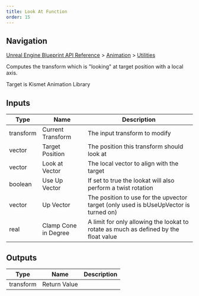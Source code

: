 ```yaml
---
title: Look At Function
order: 15
---
```

## Navigation

[Unreal Engine Blueprint API Reference](https://dev.epicgames.com/documentation/en-us/unreal-engine/BlueprintAPI) > [Animation](https://dev.epicgames.com/documentation/en-us/unreal-engine/BlueprintAPI/Animation) > [Utilities](https://dev.epicgames.com/documentation/en-us/unreal-engine/BlueprintAPI/Animation/Utilities)

Computes the transform which is "looking" at target position with a local axis.

Target is Kismet Animation Library

## Inputs

| Type | Name | Description |
| --- | --- | --- |
| transform | Current Transform | The input transform to modify |
| vector | Target Position | The position this transform should look at |
| vector | Look at Vector | The local vector to align with the target |
| boolean | Use Up Vector | If set to true the lookat will also perform a twist rotation |
| vector | Up Vector | The position to use for the upvector target (only used is bUseUpVector is turned on) |
| real | Clamp Cone in Degree | A limit for only allowing the lookat to rotate as much as defined by the float value |

## Outputs

| Type | Name | Description |
| --- | --- | --- |
| transform | Return Value |  |
